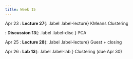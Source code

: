 ```yaml
---
title: Week 15
---
```



Apr 23
: **Lecture 27**{: .label .label-lecture} KMeans Clustering

: **Discussion 13**{: .label .label-disc } PCA

Apr 25
: **Lecture 28**{: .label .label-lecture} Guest + closing

Apr 26
: **Lab 13**{: .label .label-lab } Clustering (due Apr 30)
